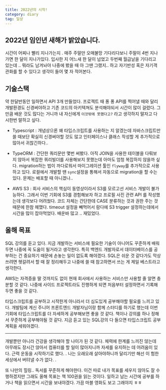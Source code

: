 ```yaml
---
title: 2022년의 시작!
category: diary
tag: 일상
---
```


## 2022년 임인년 새해가 밝았습니다.

시간이 어찌나 빨리 지나가는지 . 매주 주말만 오매불망 기다리다보니 주말이 4번 지나가면 한 달이 지나가있다. 입사한 지 어느새 한 달이 넘었고 두번째 월급날을 기다리고 있는데 .. 뭐라도 남겨놔야 나중에 봤을 때 아 그땐 그랬지.. 하고 자기반성 혹은 자기객관화를 할 수 있다고 생각이 들어 몇 자 적어본다.

## 기술스택

약 한달반동안 일하면서 API 3개 만들었다. 프로젝트 때 퐁 퐁 API를 찍어낼 때와 달리 개발환경도 신경써야하고 기존 코드의 아키텍쳐도 분석해야되서 시간이 많이 걸렸다. 그만큼 배운 것도 많다는 거니까 내 자신에게 `이것밖에 못했다고?` 라고 생각하지 말자고 다시한번 말하고 싶다. 

- Typescript : 개념상으론 왜 타입스크립트를 사용하는 지 알겠는데 자바스크립트만 쓸 때보단 확실히 신경써야할 것도 많고 인터페이스나 클래스 작성할 게 추가적으로 많아서 귀찮긴하다..

- TypeORM : 간단한 쿼리문만 몇번 써봤다. 아직 JOIN을 사용한 테이블을 다뤄보지 않아서 복잡한 쿼리빌더를 사용해보지 못했는데 아마도 엄청 복잡하지 않을까 싶다. migration하는 법이 까다로워서 마이그레이션 툴인 `flyway`를 추가적으로 사용하고 있다. 로컬에서 개발할 땐 `sync`설정을 통해서 자동으로 migration을 할 수는 있다. 문제는 배포할 때 아니겠나.. 

- AWS S3 : 회사 서비스의 핵심이 동영상이라서 S3를 모르고선 서비스 개발이 불가능하다. 그래서 이번 기회에 S3를 경험해보자 하고 프로필 사진 관련 API 를 작성했는데 생각보다 어려웠다. 코드 자체는 간단한데 CASE 분류하는 것과 권한 주는 것 때문에 한참 헤맸다. timeout 설정을 빼먹어서 람다에 S3 trigger 설정하는데에서 시간을 많이 잡아먹었다. 배운바 많고 .. 재밌었다. 

## 올해 목표

SQL 강의를 듣고 있다. 지금 개발하는 서비스에 필요한 기술이 아니어도 꾸준하게 배워두면 나중에 꼭 도움이 될거라고 생각한다. 특히 백엔드 개발자로서 데이터베이스를 공부하는 건 중요하기 때문에 손놓는 일이 없도록 해야겠다. SQL은 쉬운 것 같다가도 막상 쓰려면 헷갈려서 할 때 잘 정리해두고 나중에 쓸 때 참고하면서 쓰는 게 제일 베스트라고 생각한다. 



AWS는 자격증을 딸 것까지도 없이 현재 회사에서 사용하는 서비스만 사용할 줄 알면 충분할 것 같다. 나중에 사이드 프로젝트라도 진행하게 되면 처음부터 설정하면서 기록해두면 좋을 것 같다. 



타입스크립트를 공부하고 시작한게 아니라서 더 심도있게 공부해야할 필요를 느끼고 있다. 개발팀에 계신 주니어 프론트엔드 개발자님이랑 함께 스터디를 하기로 했는데 이번 기회에 타입스크립트를 더 자세하게 공부해보면 좋을 것 같다. 책이나 강의를 하나 정해서 꾸준하게 공부해야될 것 같다. 지금 듣고 있는 SQL강의 다 들으면 타입스크립트 공부 계획을 세워야겠다. 



---

개발뿐만 아니라 건강을 생각해야 할 나이가 된 것 같다. 체력에 한계를 느끼진 않는데 아무래도 장시간 앉아서 컴퓨터를 할 일이 많아지니까 자세를 유지하는 데 어려움이 있다. 근력 운동을 시작하기로 했다. . 나는 오래오래 살아야하니까 달리기만 해선 이 험한 세상에서 버텨낼 수가 없다. . 



또 나만의 힐링.. 독서를 꾸준하게 해야한다. 이건 따로 내가 목표를 세우지 않아도 잘 수행하겠지만 그래도 올해 목표는 책 100권을 읽는 것이다. 일하고 남는 시간에 공부를 하거나 책을 읽으면서 시간을 보내야겠다. 가끔 마블 영화도 보고 그래야지 ㅎㅎ 